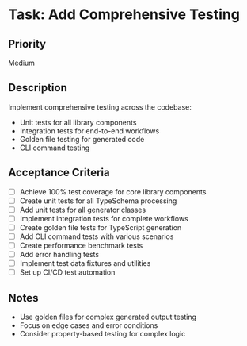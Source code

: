 # Task: Add Comprehensive Testing

## Priority
Medium

## Description
Implement comprehensive testing across the codebase:
- Unit tests for all library components
- Integration tests for end-to-end workflows
- Golden file testing for generated code
- CLI command testing

## Acceptance Criteria
- [ ] Achieve 100% test coverage for core library components
- [ ] Create unit tests for all TypeSchema processing
- [ ] Add unit tests for all generator classes
- [ ] Implement integration tests for complete workflows
- [ ] Create golden file tests for TypeScript generation
- [ ] Add CLI command tests with various scenarios
- [ ] Create performance benchmark tests
- [ ] Add error handling tests
- [ ] Implement test data fixtures and utilities
- [ ] Set up CI/CD test automation

## Notes
- Use golden files for complex generated output testing
- Focus on edge cases and error conditions
- Consider property-based testing for complex logic